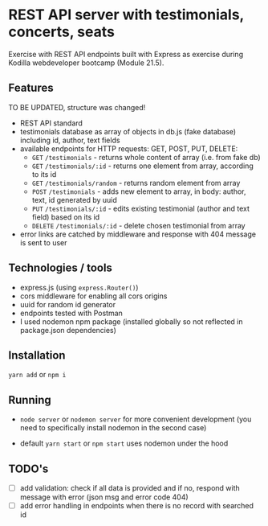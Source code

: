 # REST API server with testimonials, concerts, seats

Exercise with REST API endpoints built with Express as exercise during Kodilla webdeveloper bootcamp (Module 21.5).

## Features

TO BE UPDATED, structure was changed!

* REST API standard
* testimonials database as array of objects in db.js (fake database) including id, author, text fields
* available endpoints for HTTP requests: GET, POST, PUT, DELETE:
    - `GET` `/testimonials` - returns whole content of array (i.e. from fake db)
    - `GET` `/testimonials/:id` - returns one element from array, according to its id
    - `GET` `/testimonials/random` - returns random element from array 
    - `POST` `/testimonials` - adds new element to array, in body: author, text, id generated by uuid
    - `PUT` `/testimonials/:id` - edits existing testimonial (author and text field) based on its id
    - `DELETE` `/testimonials/:id` - delete chosen testimonial from array
* error links are catched by middleware and response with 404 message is sent to user

## Technologies / tools

* express.js (using `express.Router()`)
* cors middleware for enabling all cors origins
* uuid for random id generator 
* endpoints tested with Postman
* I used nodemon npm package (installed globally so not reflected in package.json dependencies)

## Installation

`yarn add` or `npm i`

## Running

* `node server` or `nodemon server` for more convenient development (you need to specifically install nodemon in the second case) 

* default `yarn start` or `npm start` uses nodemon under the hood

## TODO's
- [ ] add validation: check if all data is provided and if no, respond with message with error (json msg and error code 404)
- [ ] add error handling in endpoints when there is no record with searched id